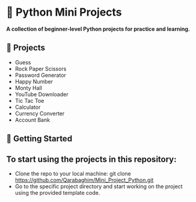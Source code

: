 # 🐍 Python Mini Projects

**A collection of beginner-level Python projects for practice and learning.**


## 📁 Projects

- Guess
- Rock Paper Scissors
- Password Generator
- Happy Number
- Monty Hall
- YouTube Downloader
- Tic Tac Toe
- Calculator
- Currency Converter
- Account Bank

## 🚦 Getting Started

## To start using the projects in this repository:

- Clone the repo to your local machine: git clone https://github.com/Qarabaghim/Mini_Project_Python.git
- Go to the specific project directory and start working on the project using the provided template code.
